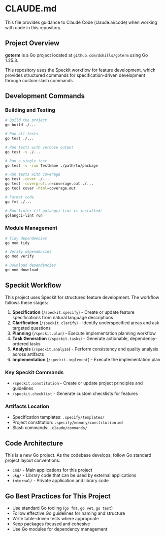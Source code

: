 # CLAUDE.md

This file provides guidance to Claude Code (claude.ai/code) when working with code in this repository.

## Project Overview

**goterm** is a Go project located at `github.com/dshills/goterm` using Go 1.25.3.

This repository uses the Speckit workflow for feature development, which provides structured commands for specification-driven development through custom slash commands.

## Development Commands

### Building and Testing
```bash
# Build the project
go build ./...

# Run all tests
go test ./...

# Run tests with verbose output
go test -v ./...

# Run a single test
go test -v -run TestName ./path/to/package

# Run tests with coverage
go test -cover ./...
go test -coverprofile=coverage.out ./...
go tool cover -html=coverage.out

# Format code
go fmt ./...

# Run linter (if golangci-lint is installed)
golangci-lint run
```

### Module Management
```bash
# Tidy dependencies
go mod tidy

# Verify dependencies
go mod verify

# Download dependencies
go mod download
```

## Speckit Workflow

This project uses Speckit for structured feature development. The workflow follows these stages:

1. **Specification** (`/speckit.specify`) - Create or update feature specifications from natural language descriptions
2. **Clarification** (`/speckit.clarify`) - Identify underspecified areas and ask targeted questions
3. **Planning** (`/speckit.plan`) - Execute implementation planning workflow
4. **Task Generation** (`/speckit.tasks`) - Generate actionable, dependency-ordered tasks
5. **Analysis** (`/speckit.analyze`) - Perform consistency and quality analysis across artifacts
6. **Implementation** (`/speckit.implement`) - Execute the implementation plan

### Key Speckit Commands
- `/speckit.constitution` - Create or update project principles and guidelines
- `/speckit.checklist` - Generate custom checklists for features

### Artifacts Location
- Specification templates: `.specify/templates/`
- Project constitution: `.specify/memory/constitution.md`
- Slash commands: `.claude/commands/`

## Code Architecture

This is a new Go project. As the codebase develops, follow Go standard project layout conventions:
- `cmd/` - Main applications for this project
- `pkg/` - Library code that can be used by external applications
- `internal/` - Private application and library code

## Go Best Practices for This Project

- Use standard Go tooling (`go fmt`, `go vet`, `go test`)
- Follow effective Go guidelines for naming and structure
- Write table-driven tests where appropriate
- Keep packages focused and cohesive
- Use Go modules for dependency management
